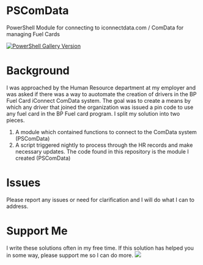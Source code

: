 # PSComData
PowerShell Module for connecting to iconnectdata.com / ComData for managing Fuel Cards

[![PowerShell Gallery Version](https://img.shields.io/powershellgallery/v/PSComData?style=for-the-badge)](https://www.powershellgallery.com/packages/PSComData)


# Background
I was approached by the Human Resource department at my employer and was asked if there was a way to auotomate the creation of drivers in the BP Fuel Card iConnect ComData system.  The goal was to create a means by which any driver that joined the organization was issued a pin code to use any fuel card in the BP Fuel card program.  I split my solution into two pieces.
1. A module which contained functions to connect to the ComData system (PSComData)
1. A script triggered nightly to process through the HR records and make necessary updates.
The code found in this repository is the module I created (PSComData)

# Issues
Please report any issues or need for clarification and I will do what I can to address.

# Support Me
I write these solutions often in my free time.  If this solution has helped you in some way, please support me so I can do more.
<a href="https://www.buymeacoffee.com/FingerhutAsCode"><img src="https://img.buymeacoffee.com/button-api/?text=Fund my caffeine intake&emoji=🥤&slug=FingerhutAsCode&button_colour=FFDD00&font_colour=000000&font_family=Cookie&outline_colour=000000&coffee_colour=ffffff" /></a>
